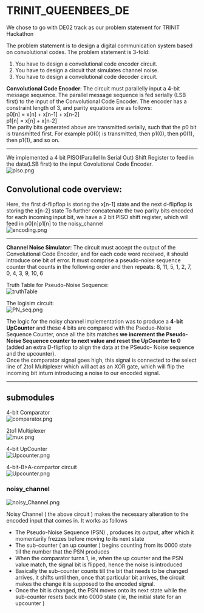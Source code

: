 # TRINIT_QUEENBEES_DE

We chose to go with DE02 track as our problem statement for TRINIT Hackathon<br>

The problem statement is to design a digital communication system based on
convolutional codes. The problem statement is 3-fold:
1. You have to design a convolutional code encoder circuit.
2. You have to design a circuit that simulates channel noise.
3. You have to design a convolutional code decoder circuit.<br>

**Convolutional Code Encoder**: The circuit must parallelly input a 4-bit message
sequence. The parallel message sequence is fed serially (LSB first) to the input of
the Convolutional Code Encoder. The encoder has a constraint length of 3, and
parity equations are as follows:<br>
p0[n] = x[n] + x[n-1] + x[n-2]<br>
p1[n] = x[n] + x[n-2]<br>
The parity bits generated above are transmitted serially, such that the p0 bit is
transmitted first. For example p0(0) is transmitted, then p1(0), then p0(1), then
p1(1), and so on.<br><hr/>

 
 We implemented a 4 bit PISO(Parallel In Serial Out) Shift Register to feed in the data(LSB first) to the input Covolutional Code Encoder.<br>
 ![piso.png](https://github.com/HrishiCoolkarni/TRINIT_QUEENBEES_DE/blob/main/piso.png)<br>
 
 ## Convolutional code overview:<br>
 Here, the first d-flipflop is storing the x[n-1] state and the next d-flipflop is storing the x[n-2] state
 To further concatenate the two parity bits encoded for each incoming input bit, we have a 2 bit PISO shift register, which will feed in p0[n]p1[n] to the noisy_channel<br>
 ![encoding.png](https://github.com/HrishiCoolkarni/TRINIT_QUEENBEES_DE/blob/main/encoding_ch.png)<br><hr/>
 
**Channel Noise Simulator**: The circuit must accept the output of the
Convolutional Code Encoder, and for each code word received, it should
introduce one bit of error. It must comprise a pseudo-noise sequence counter
that counts in the following order and then repeats:
8, 11, 5, 1, 2, 7, 0, 4, 3, 9, 10, 6 <br>
 
Truth Table for Pseudo-Noise Sequence:<br>
![truthTable](https://github.com/HrishiCoolkarni/TRINIT_QUEENBEES_DE/blob/main/PN_seq_truthTable.png)<br>

The logisim circuit:<br>
![PN_seq.png](https://github.com/HrishiCoolkarni/TRINIT_QUEENBEES_DE/blob/main/PN_sequence.png)<br>

The logic for the noisy channel implementation was to produce a <b>4-bit UpCounter</b> and these 4 bits are compared with the Pseduo-Noise Sequence Counter, once all 
the bits matches <b> we increment the Pseudo-Noise Sequence counter to next value and reset the UpCounter to 0 </b>(added an extra D-flipflop to align the data at the PSeudo-
Noise sequence and the upcounter).<br>
Once the comparator signal goes high, this signal is connected to the select line of 2to1 Multiplexer which will act as an XOR gate, which will flip the incoming bit inturn
introducing a noise to our encoded signal.</b><hr/>

## submodules<br>
4-bit Comparator<br>
![comparator.png](https://github.com/HrishiCoolkarni/TRINIT_QUEENBEES_DE/blob/main/comparator.png)<br>

2to1 Multiplexer<br>
![mux.png](https://github.com/HrishiCoolkarni/TRINIT_QUEENBEES_DE/blob/main/2to1mux.png)<br>

4-bit UpCounter<br>
![Upcounter.png](https://github.com/HrishiCoolkarni/TRINIT_QUEENBEES_DE/blob/main/upcounter.png)<br>

4-bit-B>A-compartor circuit<br>
![Upcounter.png](https://github.com/HrishiCoolkarni/TRINIT_QUEENBEES_DE/blob/main/b_greaterthan_a_comp_circuit.png)<br>

### noisy_channel<br>
![noisy_Channel.png](https://github.com/HrishiCoolkarni/TRINIT_QUEENBEES_DE/blob/main/nosiy_channel.png)<br>

Noisy Channel ( the above circuit ) makes the necessary alteration to the encoded input that comes in. It works as follows
- The Pseudo-Noise Sequence (PSN) , produces its output, after which it momentarily frezzes before moving to its next state
- The sub-counter ( an up counter ) begins counting from its 0000 state till the number that the PSN produces
- When the comparator turns 1, ie, when the up counter and the PSN value match, the signal bit is flipped, hence the noise is introduced
- Basically the sub-counter counts till the bit that needs to be changed arrives, it shifts until then, once that particular bit arrives, the circuit makes the change it is supposed to the encoded signal.
- Once the bit is changed, the PSN moves onto its next state while the sub-counter resets back into 0000 state ( ie, the initial state for an upcounter )

